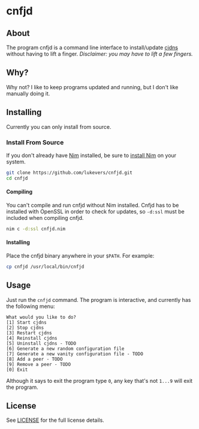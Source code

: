 # cnfjd

## About

The program cnfjd is a command line interface to install/update [cjdns](https://github.com/cjdelisle/cjdns) without having to lift a finger. _Disclaimer: you may have to lift a few fingers._

## Why?

Why not? I like to keep programs updated and running, but I don't like manually doing it.

## Installing

Currently you can only install from source.

### Install From Source

If you don't already have [Nim](http://nim-lang.org/) installed, be sure to [install Nim](http://nim-lang.org/download.html) on your system. 

```bash
git clone https://github.com/lukevers/cnfjd.git
cd cnfjd
```

#### Compiling

You can't compile and run cnfjd without Nim installed. Cnfjd has to be installed with OpenSSL in order to check for updates, so `-d:ssl` must be included when compiling cnfjd.

```bash
nim c -d:ssl cnfjd.nim
```

#### Installing

Place the cnfjd binary anywhere in your `$PATH`. For example:

```bash
cp cnfjd /usr/local/bin/cnfjd
```

## Usage

Just run the `cnfjd` command. The program is interactive, and currently has the following menu:

```
What would you like to do?
[1] Start cjdns
[2] Stop cjdns
[3] Restart cjdns
[4] Reinstall cjdns
[5] Uninstall cjdns - TODO
[6] Generate a new random configuration file
[7] Generate a new vanity configuration file - TODO
[8] Add a peer - TODO
[9] Remove a peer - TODO
[0] Exit
```

Although it says to exit the program type `0`, any key that's not `1...9` will exit the program.

## License

See [LICENSE](LICENSE.md) for the full license details.

